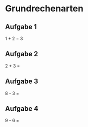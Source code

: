 # Grundrechenarten

## Aufgabe 1

1 + 2 = 3

## Aufgabe 2

2 + 3 =

## Aufgabe 3

8 - 3 =

## Aufgabe 4

9 - 6 =

